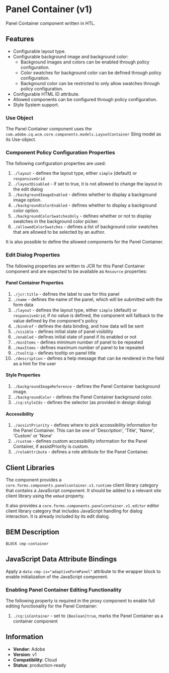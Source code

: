 <!--
Copyright 2022 Adobe

Licensed under the Apache License, Version 2.0 (the "License");
you may not use this file except in compliance with the License.
You may obtain a copy of the License at

    http://www.apache.org/licenses/LICENSE-2.0

Unless required by applicable law or agreed to in writing, software
distributed under the License is distributed on an "AS IS" BASIS,
WITHOUT WARRANTIES OR CONDITIONS OF ANY KIND, either express or implied.
See the License for the specific language governing permissions and
limitations under the License.
-->
Panel Container (v1)
====
Panel Container component written in HTL.

## Features

* Configurable layout type.
* Configurable background image and background color:
    * Background images and colors can be enabled through policy configuration.
    * Color swatches for background color can be defined through policy configuration.
    * Background color can be restricted to only allow swatches through policy configuration.
* Configurable HTML ID attribute.
* Allowed components can be configured through policy configuration.
* Style System support.

### Use Object
The Panel Container component uses the `com.adobe.cq.wcm.core.components.models.LayoutContainer` Sling model as its Use-object.

### Component Policy Configuration Properties
The following configuration properties are used:

1. `./layout` - defines the layout type, either `simple` (default) or `responsiveGrid`
2. `./layoutDisabled` - if set to true, it is not allowed to change the layout in the edit dialog
3. `./backgroundImageEnabled` - defines whether to display a background image option.
4. `./backgroundColorEnabled` - defines whether to display a background color option.
5. `./backgroundColorSwatchesOnly` -  defines whether or not to display swatches in the background color picker.
6. `./allowedColorSwatches` - defines a list of background color swatches that are allowed to be selected by an author.

It is also possible to define the allowed components for the Panel Container.

### Edit Dialog Properties
The following properties are written to JCR for this Panel Container component and are expected to be available as `Resource` properties:

#### Panel Container Properties
1. `./jcr:title` - defines the label to use for this panel
2. `./name` - defines the name of the panel, which will be submitted with the form data
3. `./layout` - defines the layout type, either `simple` (default) or `responsiveGrid`; if no value is defined, the component will fallback to the value defined by the component's policy
4. `./bindref` - defines the data binding, and how data will be sent
5. `./visible` - defines initial state of panel visibility
6. `./enabled` - defines initial state of panel if its enabled or not
7. `./minItems` - defines minimum number of panel to be repeated
8. `./maxItems` - defines maximum number of panel to be repeated
9. `./tooltip` - defines tooltip on panel title
10. `./description` - defines a help message that can be rendered in the field as a hint for the user

#### Style Properties
1. `./backgroundImageReference` - defines the Panel Container background image.
2. `./backgroundColor` - defines the Panel Container background color.
3. `./cq:styleIds` - defines the selector (as provided in design dialog)

#### Accessibility
1. `./assistPriority` - defines where to pick accessibility information for the Panel Container. This can be one of 'Description', 'Title', 'Name', 'Custom' or 'None'
2. `./custom` - defines custom accessibility information for the Panel Container, if assistPriority is custom.
3. `./roleAttribute` - defines a role attribute for the Panel Container.

## Client Libraries
The component provides a `core.forms.components.panelcontainer.v1.runtime` client library category that contains a JavaScript
component. It should be added to a relevant site client library using the `embed` property.

It also provides a `core.forms.components.panelcontainer.v1.editor` editor client library category that includes
JavaScript handling for dialog interaction. It is already included by its edit dialog.

## BEM Description
```
BLOCK cmp-container
```
## JavaScript Data Attribute Bindings

Apply a `data-cmp-is="adaptiveFormPanel"` attribute to the wrapper block to enable initialization of the JavaScript component.

### Enabling Panel Container Editing Functionality
The following property is required in the proxy component to enable full editing functionality for the Panel Container:

1. `./cq:isContainer` - set to `{Boolean}true`, marks the Panel Container as a container component

## Information
* **Vendor**: Adobe
* **Version**: v1
* **Compatibility**: Cloud
* **Status**: production-ready

